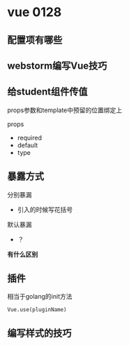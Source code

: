 # vue 0128

## 配置项有哪些

## webstorm编写Vue技巧

## 给student组件传值

props参数和template中预留的位置绑定上

props

* required
* default
* type



## 暴露方式

分别暴漏

* 引入的时候写花括号

默认暴漏

* ？



**有什么区别**

## 插件

相当于golang的init方法

`Vue.use(pluginName)`



## 编写样式的技巧

